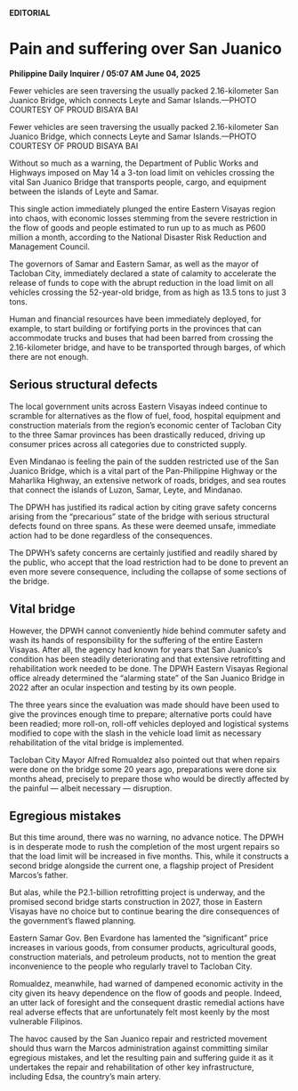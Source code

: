 **EDITORIAL**

# Pain and suffering over San Juanico

****Philippine Daily Inquirer / 05:07 AM June 04, 2025****





Fewer vehicles are seen traversing the usually packed 2.16-kilometer San Juanico Bridge, which connects Leyte and Samar Islands.—PHOTO COURTESY OF PROUD BISAYA BAI


Fewer vehicles are seen traversing the usually packed 2.16-kilometer San Juanico Bridge, which connects Leyte and Samar Islands.—PHOTO COURTESY OF PROUD BISAYA BAI

Without so much as a warning, the Department of Public Works and Highways imposed on May 14 a 3-ton load limit on vehicles crossing the vital San Juanico Bridge that transports people, cargo, and equipment between the islands of Leyte and Samar.

This single action immediately plunged the entire Eastern Visayas region into chaos, with economic losses stemming from the severe restriction in the flow of goods and people estimated to run up to as much as P600 million a month, according to the National Disaster Risk Reduction and Management Council.

The governors of Samar and Eastern Samar, as well as the mayor of Tacloban City, immediately declared a state of calamity to accelerate the release of funds to cope with the abrupt reduction in the load limit on all vehicles crossing the 52-year-old bridge, from as high as 13.5 tons to just 3 tons.

Human and financial resources have been immediately deployed, for example, to start building or fortifying ports in the provinces that can accommodate trucks and buses that had been barred from crossing the 2.16-kilometer bridge, and have to be transported through barges, of which there are not enough.

## Serious structural defects

The local government units across Eastern Visayas indeed continue to scramble for alternatives as the flow of fuel, food, hospital equipment and construction materials from the region’s economic center of Tacloban City to the three Samar provinces has been drastically reduced, driving up consumer prices across all categories due to constricted supply.

Even Mindanao is feeling the pain of the sudden restricted use of the San Juanico Bridge, which is a vital part of the Pan-Philippine Highway or the Maharlika Highway, an extensive network of roads, bridges, and sea routes that connect the islands of Luzon, Samar, Leyte, and Mindanao.

The DPWH has justified its radical action by citing grave safety concerns arising from the “precarious” state of the bridge with serious structural defects found on three spans. As these were deemed unsafe, immediate action had to be done regardless of the consequences.

The DPWH’s safety concerns are certainly justified and readily shared by the public, who accept that the load restriction had to be done to prevent an even more severe consequence, including the collapse of some sections of the bridge.

## Vital bridge

However, the DPWH cannot conveniently hide behind commuter safety and wash its hands of responsibility for the suffering of the entire Eastern Visayas. After all, the agency had known for years that San Juanico’s condition has been steadily deteriorating and that extensive retrofitting and rehabilitation work needed to be done. The DPWH Eastern Visayas Regional office already determined the “alarming state” of the San Juanico Bridge in 2022 after an ocular inspection and testing by its own people.

The three years since the evaluation was made should have been used to give the provinces enough time to prepare; alternative ports could have been readied; more roll-on, roll-off vehicles deployed and logistical systems modified to cope with the slash in the vehicle load limit as necessary rehabilitation of the vital bridge is implemented.

Tacloban City Mayor Alfred Romualdez also pointed out that when repairs were done on the bridge some 20 years ago, preparations were done six months ahead, precisely to prepare those who would be directly affected by the painful — albeit necessary — disruption.

## Egregious mistakes

But this time around, there was no warning, no advance notice. The DPWH is in desperate mode to rush the completion of the most urgent repairs so that the load limit will be increased in five months. This, while it constructs a second bridge alongside the current one, a flagship project of President Marcos’s father.

But alas, while the P2.1-billion retrofitting project is underway, and the promised second bridge starts construction in 2027, those in Eastern Visayas have no choice but to continue bearing the dire consequences of the government’s flawed planning.

Eastern Samar Gov. Ben Evardone has lamented the “significant” price increases in various goods, from consumer products, agricultural goods, construction materials, and petroleum products, not to mention the great inconvenience to the people who regularly travel to Tacloban City.

Romualdez, meanwhile, had warned of dampened economic activity in the city given its heavy dependence on the flow of goods and people. Indeed, an utter lack of foresight and the consequent drastic remedial actions have real adverse effects that are unfortunately felt most keenly by the most vulnerable Filipinos.

The havoc caused by the San Juanico repair and restricted movement should thus warn the Marcos administration against committing similar egregious mistakes, and let the resulting pain and suffering guide it as it undertakes the repair and rehabilitation of other key infrastructure, including Edsa, the country’s main artery.